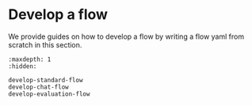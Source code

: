 # Develop a flow
We provide guides on how to develop a flow by writing a flow yaml from scratch in this section.

```{toctree}
:maxdepth: 1
:hidden:

develop-standard-flow
develop-chat-flow
develop-evaluation-flow
```